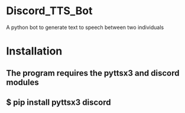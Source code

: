 # Discord_TTS_Bot
A python bot to generate text to speech between two individuals 

# Installation
## The program requires the pyttsx3 and discord modules
## $ pip install pyttsx3 discord